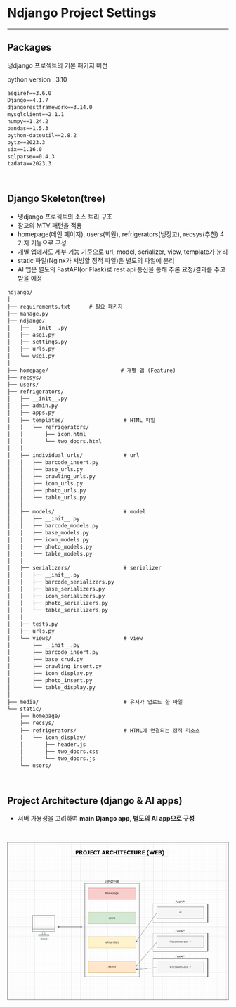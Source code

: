# Ndjango Project Settings

<hr>

## Packages
냉django 프로젝트의 기본 패키지 버전

python version : 3.10

```
asgiref==3.6.0
Django==4.1.7
djangorestframework==3.14.0
mysqlclient==2.1.1
numpy==1.24.2
pandas==1.5.3
python-dateutil==2.8.2
pytz==2023.3
six==1.16.0
sqlparse==0.4.3
tzdata==2023.3
```

<br>


## Django Skeleton(tree)
- 냉django 프로젝트의 소스 트리 구조
- 장고의 MTV 패턴을 적용
- homepage(메인 페이지), users(회원), refrigerators(냉장고), recsys(추천) 4가지 기능으로 구성
- 개별 앱에서도 세부 기능 기준으로 url, model, serializer, view, template가 분리
- static 파일(Nginx가 서빙할 정적 파일)은 별도의 파일에 분리
- AI 앱은 별도의 FastAPI(or Flask)로 rest api 통신을 통해 추론 요청/결과를 주고받을 예정

```
ndjango/
│
├── requirements.txt      # 필요 패키지
├── manage.py
├── ndjango/
│   ├── __init__.py
│   ├── asgi.py
│   ├── settings.py
│   ├── urls.py
│   └── wsgi.py
│
├── homepage/                       # 개별 앱 (Feature)
├── recsys/
├── users/
├── refrigerators/
│   ├── __init__.py
│   ├── admin.py
│   ├── apps.py
│   ├── templates/                   # HTML 파일
│   │   └── refrigerators/
│   │       ├── icon.html
│   │       └── two_doors.html
│   │
│   ├── individual_urls/             # url
│   │   ├── barcode_insert.py       
│   │   ├── base_urls.py
│   │   ├── crawling_urls.py
│   │   ├── icon_urls.py
│   │   ├── photo_urls.py
│   │   └── table_urls.py
│   │
│   ├── models/                      # model
│   │   ├── __init__.py
│   │   ├── barcode_models.py
│   │   ├── base_models.py
│   │   ├── icon_models.py
│   │   ├── photo_models.py
│   │   └── table_models.py
│   │
│   ├── serializers/                 # serializer
│   │   ├── __init__.py
│   │   ├── barcode_serializers.py
│   │   ├── base_serializers.py
│   │   ├── icon_serializers.py
│   │   ├── photo_serializers.py
│   │   └── table_serializers.py
│   │
│   ├── tests.py
│   ├── urls.py
│   └── views/                       # view
│       ├── __init__.py
│       ├── barcode_insert.py
│       ├── base_crud.py
│       ├── crawling_insert.py
│       ├── icon_display.py
│       ├── photo_insert.py
│       └── table_display.py
│
├── media/                           # 유저가 업로드 한 파일
└── static/
    ├── homepage/
    ├── recsys/
    ├── refrigerators/               # HTML에 연결되는 정적 리소스
    │   └── icon_display/
    │       ├── header.js
    │       ├── two_doors.css
    │       └── two_doors.js
    └── users/
```

<br>

## Project Architecture (django & AI apps)

- 서버 가용성을 고려하여 <b>main Django app, 별도의 AI app으로 구성</b>
<br>

![final_project_architecture_230403.jpg](final_project_architecture_230403.jpg)



